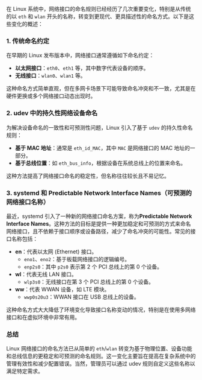 在 Linux 系统中，网络接口的命名规则已经经历了几次重要变化，特别是从传统的以 `eth` 和 `wlan` 开头的名称，转变到更现代、更具描述性的命名方式。以下是这些变化的概述：

### 1. 传统命名约定

在早期的 Linux 发布版本中，网络接口通常遵循如下命名约定：

- **以太网接口**：`eth0`、`eth1` 等，其中数字代表设备的顺序。
- **无线接口**：`wlan0`、`wlan1` 等。

这种命名方式简单直观，但在多网卡场景下可能导致命名冲突和不一致，尤其是在硬件更换或多个网络接口动态出现时。

### 2. udev 中的持久性网络设备命名

为解决设备命名的一致性和可预测性问题，Linux 引入了基于 `udev` 的持久性命名规则：

- **基于 MAC 地址**：通常是 `eth_id_MAC`，其中 `MAC` 是网络接口的 MAC 地址的一部分。
- **基于总线位置**：如 `eth_bus_info`，根据设备在系统总线上的位置来命名。

这种方法提高了网络接口命名的稳定性，但名称往往较长且不易记忆。

### 3. systemd 和 Predictable Network Interface Names（可预测的网络接口名称）

最近，systemd 引入了一种新的网络接口命名方案，称为**Predictable Network Interface Names**。这种方法的目标是提供一种更加稳定和可预测的方式来命名网络接口，且不依赖于接口顺序或设备路径，减少了命名冲突的可能性。常见的接口名称包括：

- **en**：代表以太网 (Ethernet) 接口。
  - `eno1`、`eno2`：基于板载网络接口的逻辑编号。
  - `enp2s0`：其中 `p2s0` 表示第 2 个 PCI 总线上的第 0 个设备。
- **wl**：代表无线 LAN 接口。
  - `wlp3s0`：无线接口在第 3 个 PCI 总线上的第 0 个设备。
- **ww**：代表 WWAN 设备，如 LTE 模块。
  - `wwp0s20u3`：WWAN 接口在 USB 总线上的设备。

这种命名方式大大降低了环境变化导致接口名称变动的情况，特别是在使用多网络接口和在虚拟环境中非常有用。

### 总结

Linux 网络接口的命名方法已从简单的 `eth`/`wlan` 转变为基于物理位置、设备功能和总线信息的更稳定和可预测的命名规则。这一变化主要旨在提高在复杂系统中的管理有效性和减少配置错误。当然，管理员可以通过 udev 规则自定义这些名称以满足特定需求。